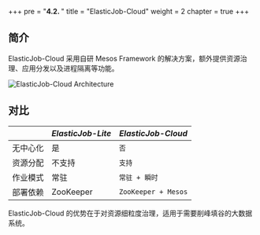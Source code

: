 +++ pre = "<b>4.2. </b>"
title = "ElasticJob-Cloud"
weight = 2 chapter = true +++

## 简介

ElasticJob-Cloud 采用自研 Mesos Framework 的解决方案，额外提供资源治理、应用分发以及进程隔离等功能。

![ElasticJob-Cloud Architecture](https://shardingsphere.apache.org/elasticjob/current/img/architecture/elasticjob_cloud.png)

## 对比

|           | *ElasticJob-Lite* | *ElasticJob-Cloud* |
| --------- | ----------------- | ------------------ |
| 无中心化   | 是                | `否`                |
| 资源分配   | 不支持             | `支持`              |
| 作业模式   | 常驻               | `常驻 + 瞬时`       |
| 部署依赖   | ZooKeeper         | `ZooKeeper + Mesos` |

ElasticJob-Cloud 的优势在于对资源细粒度治理，适用于需要削峰填谷的大数据系统。